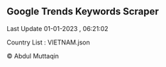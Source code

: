 

## Google Trends Keywords Scraper 
 
Last Update 01-01-2023 , 06:21:02

Country List :
VIETNAM.json



© Abdul Muttaqin 
